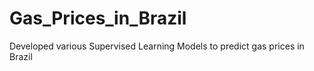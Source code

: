 # Gas_Prices_in_Brazil
Developed various Supervised Learning Models to predict gas prices in Brazil
